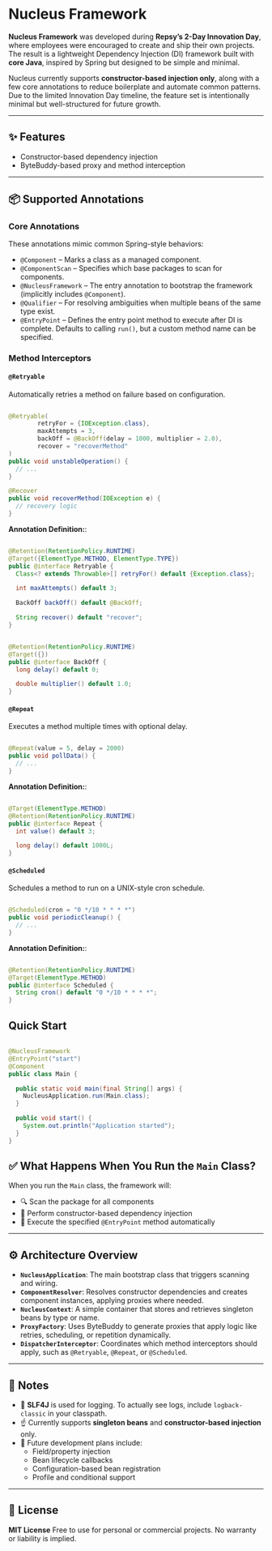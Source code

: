 # Nucleus Framework

**Nucleus Framework** was developed during **Repsy’s 2-Day Innovation Day**, where employees were encouraged
to create and
ship their own projects. The result is a lightweight Dependency Injection (DI) framework built with **core Java**,
inspired by Spring but designed to be simple and minimal.

Nucleus currently supports **constructor-based injection only**, along with a few core annotations to reduce boilerplate
and automate common patterns. Due to the limited Innovation Day timeline, the feature set is intentionally minimal but
well-structured for future growth.

---

## ✨ Features

- Constructor-based dependency injection
- ByteBuddy-based proxy and method interception

---

## 📦 Supported Annotations

### Core Annotations

These annotations mimic common Spring-style behaviors:

- `@Component` – Marks a class as a managed component.
- `@ComponentScan` – Specifies which base packages to scan for components.
- `@NucleusFramework` – The entry annotation to bootstrap the framework (implicitly includes `@Component`).
- `@Qualifier` – For resolving ambiguities when multiple beans of the same type exist.
- `@EntryPoint` – Defines the entry point method to execute after DI is complete. Defaults to calling `run()`, but a
  custom method name can be specified.

### Method Interceptors

#### `@Retryable`

Automatically retries a method on failure based on configuration.

```java

@Retryable(
        retryFor = {IOException.class},
        maxAttempts = 3,
        backOff = @BackOff(delay = 1000, multiplier = 2.0),
        recover = "recoverMethod"
)
public void unstableOperation() {
  // ...
}

@Recover
public void recoverMethod(IOException e) {
  // recovery logic
}
```

**Annotation Definition:**:

```java

@Retention(RetentionPolicy.RUNTIME)
@Target({ElementType.METHOD, ElementType.TYPE})
public @interface Retryable {
  Class<? extends Throwable>[] retryFor() default {Exception.class};

  int maxAttempts() default 3;

  BackOff backOff() default @BackOff;

  String recover() default "recover";
}
```

```java

@Retention(RetentionPolicy.RUNTIME)
@Target({})
public @interface BackOff {
  long delay() default 0;

  double multiplier() default 1.0;
}
```

#### `@Repeat`

Executes a method multiple times with optional delay.

```java

@Repeat(value = 5, delay = 2000)
public void pollData() {
  // ...
}
```

**Annotation Definition:**:

```java

@Target(ElementType.METHOD)
@Retention(RetentionPolicy.RUNTIME)
public @interface Repeat {
  int value() default 3;

  long delay() default 1000L;
}
```

#### `@Scheduled`

Schedules a method to run on a UNIX-style cron schedule.

```java

@Scheduled(cron = "0 */10 * * * *")
public void periodicCleanup() {
  // ...
}
```

**Annotation Definition:**:

```java

@Retention(RetentionPolicy.RUNTIME)
@Target(ElementType.METHOD)
public @interface Scheduled {
  String cron() default "0 */10 * * * *";
}
```

## Quick Start

```java

@NucleusFramework
@EntryPoint("start")
@Component
public class Main {

  public static void main(final String[] args) {
    NucleusApplication.run(Main.class);
  }

  public void start() {
    System.out.println("Application started");
  }
}
```

## ✅ What Happens When You Run the `Main` Class?

When you run the `Main` class, the framework will:

- 🔍 Scan the package for all components
- 🧩 Perform constructor-based dependency injection
- 🚀 Execute the specified `@EntryPoint` method automatically

---

## ⚙️ Architecture Overview

- **`NucleusApplication`**: The main bootstrap class that triggers scanning and wiring.
- **`ComponentResolver`**: Resolves constructor dependencies and creates component instances, applying proxies where
  needed.
- **`NucleusContext`**: A simple container that stores and retrieves singleton beans by type or name.
- **`ProxyFactory`**: Uses ByteBuddy to generate proxies that apply logic like retries, scheduling, or repetition
  dynamically.
- **`DispatcherInterceptor`**: Coordinates which method interceptors should apply, such as `@Retryable`, `@Repeat`, or
  `@Scheduled`.

---

## 🧪 Notes

- 📝 **SLF4J** is used for logging. To actually see logs, include `logback-classic` in your classpath.
- ☝️ Currently supports **singleton beans** and **constructor-based injection** only.
- 🔮 Future development plans include:
    - Field/property injection
    - Bean lifecycle callbacks
    - Configuration-based bean registration
    - Profile and conditional support

---

## 📄 License

**MIT License**
Free to use for personal or commercial projects. No warranty or liability is implied.

